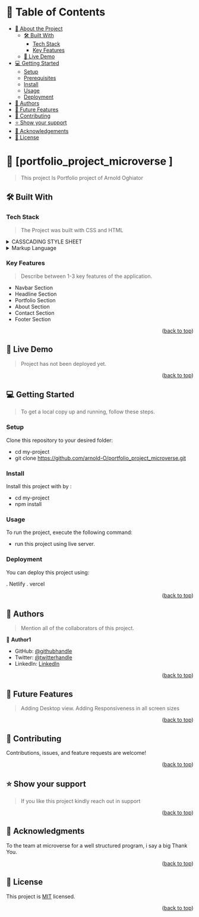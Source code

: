 <a name="readme-top"></a>


# 📗 Table of Contents

- [📖 About the Project](#about-project)
  - [🛠 Built With](#built-with)
    - [Tech Stack](#tech-stack)
    - [Key Features](#key-features)
  - [🚀 Live Demo](#live-demo)
- [💻 Getting Started](#getting-started)
  - [Setup](#setup)
  - [Prerequisites](#prerequisites)
  - [Install](#install)
  - [Usage](#usage)
  - [Deployment](#triangular_flag_on_post-deployment)
- [👥 Authors](#authors)
- [🔭 Future Features](#future-features)
- [🤝 Contributing](#contributing)
- [⭐️ Show your support](#support)
- [🙏 Acknowledgements](#acknowledgements)
- [📝 License](#license)

<!-- PROJECT DESCRIPTION -->

# 📖 [portfolio_project_microverse ] <a name=""></a>

> This project Is Portfolio project of Arnold Oghiator


## 🛠 Built With <a name="built-with"></a>

### Tech Stack <a name="tech-stack"></a>

> The Project was built with CSS and HTML

<details>
  <summary>CASSCADING STYLE SHEET</summary>
  <ul>
    <li><a href="https://developer.mozilla.org/en-US/docs/Web/CSS">CSS</a></li>
  </ul> 
</details>

<details>
  <summary>Markup Language</summary> 
   <ul>
    <li><a href="https://developer.mozilla.org/en-US/docs/Web/HTML">HTML</a></li>
  </ul> 
</details>


### Key Features <a name="key-features"></a>

> Describe between 1-3 key features of the application.

- Navbar Section
- Headline Section
- Portfolio Section
- About Section
- Contact Section
- Footer Section

<p align="right">(<a href="#readme-top">back to top</a>)</p>

<!-- LIVE DEMO -->

## 🚀 Live Demo <a name="live-demo"></a>

> Project has not been deployed yet.

<!-- - [Live Demo Link](https://yourdeployedapplicationlink.com) -->

<p align="right">(<a href="#readme-top">back to top</a>)</p>

<!-- GETTING STARTED -->

## 💻 Getting Started <a name="getting-started"></a>

> To get a local copy up and running, follow these steps.

### Setup

Clone this repository to your desired folder:

  - cd my-project
  - git clone https://github.com/arnold-O/portfolio_project_microverse.git


### Install

Install this project with by :
- cd my-project
- npm install

### Usage

To run the project, execute the following command:

- run this project using live server.


### Deployment

You can deploy this project using:

. Netlify
. vercel

<p align="right">(<a href="#readme-top">back to top</a>)</p>

<!-- AUTHORS -->

## 👥 Authors <a name="authors"></a>

> Mention all of the collaborators of this project.

👤 **Author1**

- GitHub: [@githubhandle](https://github.com/arnold-O)
- Twitter: [@twitterhandle](https://twitter.com/arnoldoghiator)
- LinkedIn: [LinkedIn](https://www.linkedin.com/in/arnoldoghiator/)


<p align="right">(<a href="#readme-top">back to top</a>)</p>

<!-- FUTURE FEATURES -->

## 🔭 Future Features <a name="future-features"></a>

> Adding Desktop view.
>Adding Responsiveness in all screen sizes




<p align="right">(<a href="#readme-top">back to top</a>)</p>

<!-- CONTRIBUTING -->

## 🤝 Contributing <a name="contributing"></a>

Contributions, issues, and feature requests are welcome!


<p align="right">(<a href="#readme-top">back to top</a>)</p>

<!-- SUPPORT -->

## ⭐️ Show your support <a name="support"></a>

> If you like this project kindly reach out in support



<p align="right">(<a href="#readme-top">back to top</a>)</p>

<!-- ACKNOWLEDGEMENTS -->

## 🙏 Acknowledgments <a name="acknowledgements"></a>

To the team at microverse for a well structured program, i say a big Thank You.

<p align="right">(<a href="#readme-top">back to top</a>)</p>



<!-- LICENSE -->

## 📝 License <a name="license"></a>

This project is [MIT](./LICENSE) licensed.


<p align="right">(<a href="#readme-top">back to top</a>)</p>
